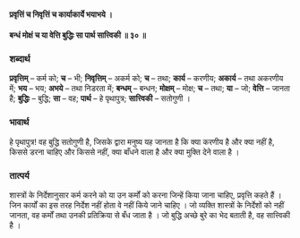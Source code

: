 #### प्रवृत्तिं च निवृत्तिं च कार्याकार्ये भयाभये ।
#### बन्धं मोक्षं च या वेत्ति बुद्धिः सा पार्थ सात्त्विकी ॥ ३० ॥

### शब्दार्थ

**प्रवृत्तिम्** – कर्म को; **च** – भी; **निवृत्तिम्** – अकर्म को; **च** – तथा; **कार्य** – करणीय; **अकार्य** – तथा अकरणीय में; **भय** – भय; **अभये** – तथा निडरता में; **बन्धम्** – बन्धन; **मोक्षम्** – मोक्ष; **च** – तथा; **या** – जो; **वेत्ति** – जानता है; **बुद्धिः** – बुद्धि; **सा** – वह; **पार्थ** – हे पृथापुत्र; **सात्त्विकी** – सतोगुणी ।

### भावार्थ

हे पृथापुत्र! वह बुद्धि सतोगुणी है, जिसके द्वारा मनुष्य यह जानता है कि क्या करणीय है और क्या नहीं है, किससे डरना चाहिए और किससे नहीं, क्या बाँधने वाला है और क्या मुक्ति देने वाला है ।

### तात्पर्य

शास्त्रों के निर्देशानुसार कर्म करने को या उन कर्मों को करना जिन्हें किया जाना चाहिए, प्रवृत्ति कहते हैं । जिन कार्यों का इस तरह निर्देश नहीं होता वे नहीं किये जाने चाहिए । जो व्यक्ति शास्त्रों के निर्देशों को नहीं जानता, वह कर्मों तथा उनकी प्रतिक्रिया से बँध जाता है । जो बुद्धि अच्छे बुरे का भेद बताती है, वह सात्त्विकी है ।